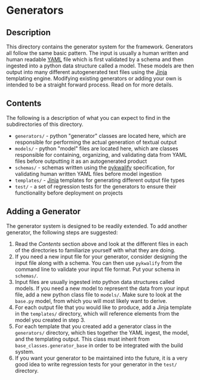 # Generators

## Description

This directory contains the generator system for the framework. Generators all follow the same basic pattern. The input is usually a human written and human readable [YAML](http://www.yaml.org/) file which is first validated by a schema and then ingested into a python data structure called a model. These models are then output into many different autogenerated text files using the [Jinja](https://jinja.palletsprojects.com/) templating engine. Modifying existing generators or adding your own is intended to be a straight forward process. Read on for more details.

## Contents

The following is a description of what you can expect to find in the subdirectories of this directory.

* `generators/` - python "generator" classes are located here, which are responsible for performing the actual generation of textual output
* `models/` - python "model" files are located here, which are classes responsible for containing, organizing, and validating data from YAML files before outputting it as an autogenerated product
* `schemas/` - schemas written using the [pykwalify](http://pykwalify.readthedocs.io/) specification, for validating human written YAML files before model ingestion
* `templates/` - [Jinja](https://jinja.palletsprojects.com/) templates for generating different output file types
* `test/` - a set of regression tests for the generators to ensure their functionality before deployment on projects

## Adding a Generator

The generator system is designed to be readily extended. To add another generator, the following steps are suggested:

1. Read the *Contents* section above and look at the different files in each of the directories to familiarize yourself with what they are doing.
2. If you need a new input file for your generator, consider designing the input file along with a schema. You can then use `pykwalify` from the command line to validate your input file format. Put your schema in `schemas/`.
3. Input files are usually ingested into python data structures called models. If you need a new model to represent the data from your input file, add a new python class file to `models/`. Make sure to look at the `base.py` model, from which you will most likely want to derive.
4. For each output file that you would like to produce, add a Jinja template in the `templates/` directory, which will reference elements from the model you created in step 3.
5. For each template that you created add a generator class in the `generators/` directory, which ties together the YAML ingest, the model, and the templating output. This class must inherit from `base_classes.generator_base` in order to be integrated with the build system.
6. If you want your generator to be maintained into the future, it is a very good idea to write regression tests for your generator in the `test/` directory.


